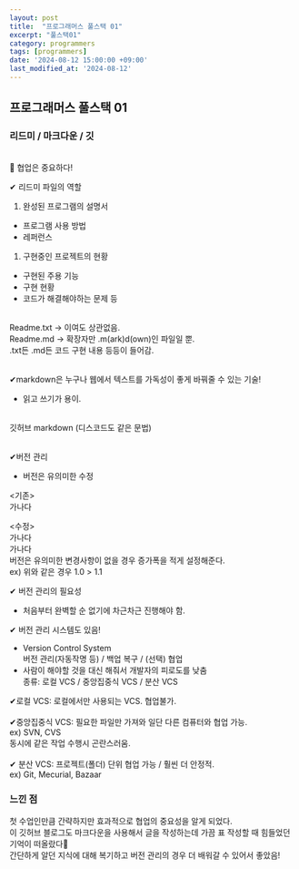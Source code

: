 ```yaml
---
layout: post
title:  "프로그래머스 풀스택 01"
excerpt: "풀스택01"
category: programmers
tags: [programmers]
date: '2024-08-12 15:00:00 +09:00'
last_modified_at: '2024-08-12'
---
```


## 프로그래머스 풀스택 01

### 리드미 / 마크다운 / 깃

<br>
💫 협업은 중요하다!<br>

✔ 리드미 파일의 역할
1. 완성된 프로그램의 설명서
- 프로그램 사용 방법
- 레퍼런스
1. 구현중인 프로젝트의 현황
- 구현된 주용 기능
- 구현 현황
- 코드가 해결해야하는 문제 등

<br>
Readme.txt -> 이여도 상관없음.<br>
Readme.md -> 확장자만 .m(ark)d(own)인 파일일 뿐.<br>
.txt든 .md든 코드 구현 내용 등등이 들어감.<br><br>

✔markdown은 누구나 웹에서 텍스트를 가독성이 좋게 바꿔줄 수 있는 기술!
- 읽고 쓰기가 용이.

<br>
깃허브 markdown (디스코드도 같은 문법)<br><br>

✔버전 관리
- 버전은 유의미한 수정

<기존><br> 
가나다<br>

<수정> <br>
가나다<br>
가나다
<br>
버전은 유의미한 변경사항이 없을 경우 증가폭을 적게 설정해준다.<br>
ex) 위와 같은 경우 1.0 > 1.1 <br>

✔ 버전 관리의 필요성
- 처음부터 완벽할 순 없기에 차근차근 진행해야 함.

✔ 버전 관리 시스템도 있음!
- Version Control System <br>
버전 관리(자동작명 등) / 백업 복구 / (선택) 협업
- 사람이 해야할 것을 대신 해줘서 개발자의 피로도를 낮춤 <br>
종류: 로컬 VCS / 중앙집중식 VCS / 분산 VCS

✔로컬 VCS: 로컬에서만 사용되는 VCS. 협업불가.<br><br>
✔중앙집중식 VCS: 필요한 파일만 가져와 일단 다른 컴퓨터와 협업 가능.<br>
ex) SVN, CVS<br>
동시에 같은 작업 수행시 곤란스러움.<br><br>
✔ 분산 VCS: 프로젝트(폴더) 단위 협업 가능 / 훨씬 더 안정적.<br>
ex) Git, Mecurial, Bazaar<br>

### 느낀 점

첫 수업인만큼 간략하지만 효과적으로 협업의 중요성을 알게 되었다.<br>
이 깃허브 블로그도 마크다운을 사용해서 글을 작성하는데 가끔 표 작성할 때 힘들었던 기억이 떠올랐다🤣 <br>
간단하게 알던 지식에 대해 복기하고 버전 관리의 경우 더 배워갈 수 있어서 좋았음!<br>